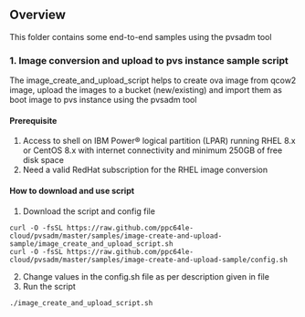 ## Overview
This folder contains some end-to-end samples using the pvsadm tool

### 1. Image conversion and upload to pvs instance sample script
The image_create_and_upload_script helps to create ova image from qcow2 image, upload the images to a bucket (new/existing) and import them as boot image to pvs instance using the pvsadm tool
#### Prerequisite
1. Access to shell on IBM Power® logical partition (LPAR) running RHEL 8.x or CentOS 8.x with internet connectivity and minimum 250GB of free disk space
2. Need a valid RedHat subscription for the RHEL image conversion
#### How to download and use script
1. Download the script and config file
```
curl -O -fsSL https://raw.github.com/ppc64le-cloud/pvsadm/master/samples/image-create-and-upload-sample/image_create_and_upload_script.sh
curl -O -fsSL https://raw.github.com/ppc64le-cloud/pvsadm/master/samples/image-create-and-upload-sample/config.sh
```
2. Change values in the config.sh file as per description given in file
3. Run the script 
```
./image_create_and_upload_script.sh
```